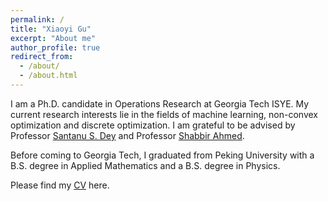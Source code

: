 ```yaml
---
permalink: /
title: "Xiaoyi Gu"
excerpt: "About me"
author_profile: true
redirect_from: 
  - /about/
  - /about.html
---
```


I am a Ph.D. candidate in Operations Research at Georgia Tech ISYE. My current research interests lie in the fields of machine learning, non-convex optimization and discrete optimization. I am grateful to be advised by Professor [Santanu S. Dey](https://www2.isye.gatech.edu/~sdey30/index.html) and Professor [Shabbir Ahmed](https://www2.isye.gatech.edu/people/faculty/Shabbir_Ahmed/).

Before coming to Georgia Tech, I graduated from Peking University with a B.S. degree in Applied Mathematics and a B.S. degree in Physics.

Please find my [CV](https://raw.githubusercontent.com/NaiveGu/academicpages.github.io/master/files/CV.pdf) here.
